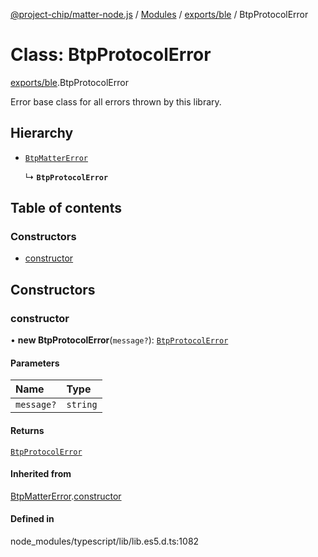 [@project-chip/matter-node.js](../README.md) / [Modules](../modules.md) / [exports/ble](../modules/exports_ble.md) / BtpProtocolError

# Class: BtpProtocolError

[exports/ble](../modules/exports_ble.md).BtpProtocolError

Error base class for all errors thrown by this library.

## Hierarchy

- [`BtpMatterError`](exports_ble.BtpMatterError.md)

  ↳ **`BtpProtocolError`**

## Table of contents

### Constructors

- [constructor](exports_ble.BtpProtocolError.md#constructor)

## Constructors

### constructor

• **new BtpProtocolError**(`message?`): [`BtpProtocolError`](exports_ble.BtpProtocolError.md)

#### Parameters

| Name | Type |
| :------ | :------ |
| `message?` | `string` |

#### Returns

[`BtpProtocolError`](exports_ble.BtpProtocolError.md)

#### Inherited from

[BtpMatterError](exports_ble.BtpMatterError.md).[constructor](exports_ble.BtpMatterError.md#constructor)

#### Defined in

node_modules/typescript/lib/lib.es5.d.ts:1082
